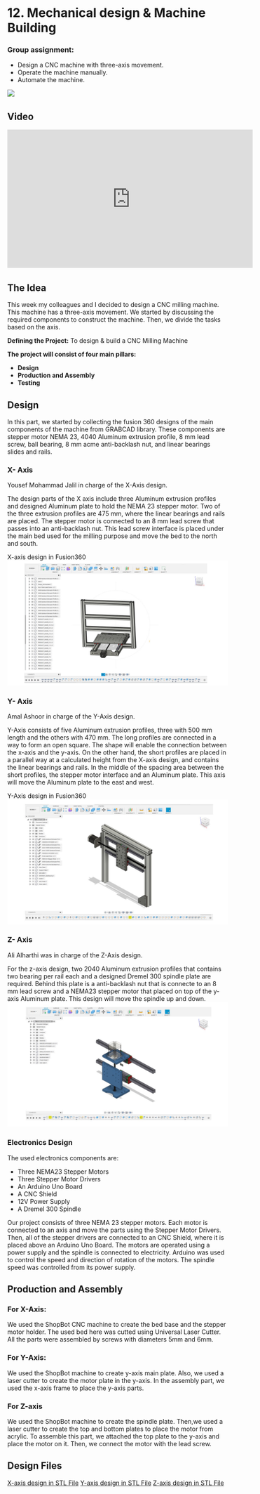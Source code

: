 # 12. Mechanical design & Machine Building


### Group assignment:  

- Design a CNC machine with three-axis movement.
- Operate the machine manually.
- Automate the machine.

![](../images/machine.jpg)
## Video

<iframe width="560" height="315" src="https://www.youtube.com/embed/Nu-Y4wbuB4I" title="YouTube video player" frameborder="0" allow="accelerometer; autoplay; clipboard-write; encrypted-media; gyroscope; picture-in-picture" allowfullscreen></iframe>

## The Idea

This week my colleagues and I decided to design a CNC milling machine. This machine has a three-axis movement. We started by discussing the required components to construct the machine. Then, we divide the tasks based on the axis.

**Defining the Project:** To design & build a CNC Milling Machine


**The project will consist of four main pillars:**

- **Design**
- **Production and Assembly**
- **Testing**



## Design
In this part, we started by collecting the fusion 360 designs of the main components of the machine from GRABCAD library. These components are stepper motor NEMA 23, 4040 Aluminum extrusion profile, 8 mm lead screw, ball bearing, 8 mm acme anti-backlash nut, and linear bearings slides and rails.

### X- Axis
Yousef Mohammad Jalil in charge of the X-Axis design.

The design parts of the X axis include three Aluminum extrusion profiles and designed Aluminum plate to hold the NEMA 23 stepper motor. Two of the three extrusion profiles are 475 mm, where the linear bearings and rails are placed. The stepper motor is connected to an 8 mm lead screw that passes into an anti-backlash nut. This lead screw interface is placed under the main bed used for the milling purpose and move the bed to the north and south.

X-axis design in Fusion360
![](../images/machine/1.jpg)

### Y- Axis
Amal Ashoor in charge of the Y-Axis design.

Y-Axis consists of five Aluminum extrusion profiles, three with 500 mm length and the others with 470 mm. The long profiles are connected in a way to form an open square. The shape will enable the connection between the x-axis and the y-axis. On the other hand, the short profiles are placed in a parallel way at a calculated height from the X-axis design, and contains the linear bearings and rails. In the middle of the spacing area between the short profiles, the stepper motor interface and an Aluminum plate. This axis will move the Aluminum plate to the east and west.

Y-Axis design in Fusion360
![](../images/machine/2.jpg)

### Z- Axis
Ali Alharthi was in charge of the Z-Axis design.

For the z-axis design, two 2040 Aluminum extrusion profiles that contains two bearing per rail each and a designed Dremel 300 spindle plate are required. Behind this plate is a anti-backlash nut that is connecte to an 8 mm lead screw and a NEMA23 stepper motor that placed on top of the y-axis Aluminum plate. This design will move the spindle up and down.
![](../images/machine/3.jpg)

### Electronics Design
The used electronics components are:
- Three NEMA23 Stepper Motors
- Three Stepper Motor Drivers
- An Arduino Uno Board
- A CNC Shield
- 12V Power Supply
- A Dremel 300 Spindle

Our project consists of three NEMA 23 stepper motors. Each motor is connected to an axis and move the parts using the Stepper Motor Drivers. Then, all of the stepper drivers are connected to an CNC Shield, where it is placed above an Arduino Uno Board. The motors are operated using a power supply and the spindle is connected to  electricity. Arduino was used to control the speed and direction of rotation of the motors. The spindle speed was controlled from its power supply.



## Production and Assembly

### For X-Axis:

We used the ShopBot CNC machine to create the bed base and the stepper motor holder. The used bed here was cutted using Universal Laser Cutter. All the parts were assembled by screws with diameters 5mm and 6mm.

### For Y-Axis:
We used the ShopBot machine to create y-axis main plate. Also, we used a laser cutter to create the motor plate in the y-axis. In the assembly part, we used the x-axis frame to place the y-axis parts.


### For Z-axis
We used the ShopBot machine to create the spindle plate. Then,we used a laser cutter to create the top and bottom plates to place the motor from acrylic.
To assemble this part, we attached the top plate to the y-axis and place the motor on it. Then, we connect the motor with the lead screw.




## Design Files
[X-axis design in STL File](../files/CNC_Assembly.stl)
[Y-axis design in STL File](../files/CNC_Assembly.stl)
[Z-axis design in STL File](../files/CNC_Assembly.stl)
